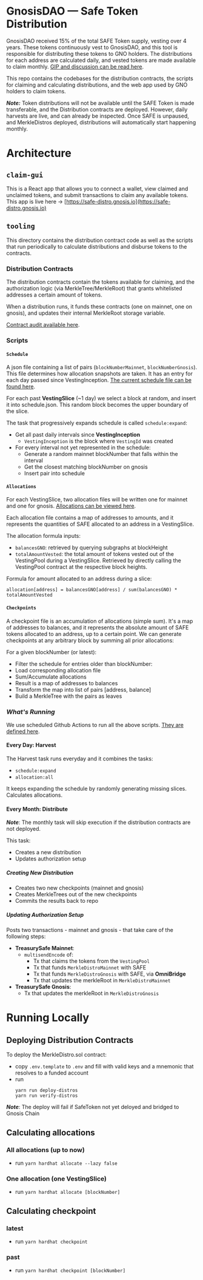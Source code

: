 # GnosisDAO — Safe Token Distribution

GnosisDAO received 15% of the total SAFE Token supply, vesting over 4 years. These tokens continuously vest to GnosisDAO, and this tool is responsible for distributing these tokens to GNO holders. The distributions for each address are calculated daily, and vested tokens are made available to claim monthly. [GIP and discussion can be read here](https://forum.gnosis.io/t/gip-64-should-gnosisdao-distribute-safe-tokens-to-incentivize-decentralizing-gnosis-chain/5896).

This repo contains the codebases for the distribution contracts, the scripts for claiming and calculating distributions, and the web app used by GNO holders to claim tokens.

**_Note:_** Token distributions will not be available until the SAFE Token is made transferable, and the Distribution contracts are deployed. However, daily harvests are live, and can already be inspected. Once SAFE is unpaused, and MerkleDistros deployed, distributions will automatically start happening monthly.

# Architecture

## `claim-gui`

This is a React app that allows you to connect a wallet, view claimed and unclaimed tokens, and submit transactions to claim any available tokens. This app is live here -> [https://safe-distro.gnosis.io](https://safe-distro.gnosis.io)

## `tooling`

This directory contains the distribution contract code as well as the scripts that run periodically to calculate distributions and disburse tokens to the contracts.

### Distribution Contracts

The distribution contracts contain the tokens available for claiming, and the authorization logic (via MerkleTree/MerkleRoot) that grants whitelisted addresses a certain amount of tokens.

When a distribution runs, it funds these contracts (one on mainnet, one on gnosis), and updates their internal MerkleRoot storage variable.

[Contract audit available here](/tooling/contracts/audits/SafeTokenDistributionNov2022.pdf).

### Scripts

#### `Schedule`

A json file containing a list of pairs (`blockNumberMainnet`, `blockNumberGnosis`). This file determines how allocation snapshots are taken. It has an entry for each day passed since VestingInception. [The current schedule file can be found here](tooling/_harvest/schedule.json).

For each past **VestingSlice** (~1 day) we select a block at random, and insert it into schedule.json. This random block becomes the upper boundary of the slice.

The task that progressively expands schedule is called `schedule:expand`:

- Get all past daily intervals since **VestingInception**
  - `VestingInception` is the block where `VestingId` was created
- For every interval not yet represented in the schedule:
  - Generate a random mainnet blockNumber that falls within the interval
  - Get the closest matching blockNumber on gnosis
  - Insert pair into schedule

#### `Allocations`

For each VestingSlice, two allocation files will be written one for mainnet and one for gnosis. [Allocations can be viewed here](tooling/_harvest/allocations).

Each allocation file contains a map of addresses to amounts, and it represents the quantities of SAFE allocated to an address in a VestingSlice.

The allocation formula inputs:

- `balancesGNO`: retrieved by querying subgraphs at blockHeight
- `totalAmountVested`: the total amount of tokens vested out of the VestingPool during a VestingSlice. Retrieved by directly calling the VestingPool contract at the respective block heights.

Formula for amount allocated to an address during a slice:

```
allocation[address] = balancesGNO[address] / sum(balancesGNO) * totalAmountVested
```

#### `Checkpoints`

A checkpoint file is an accumulation of allocations (simple sum). It's a map of addresses to balances, and it represents the absolute amount of SAFE tokens allocated to an address, up to a certain point. We can generate checkpoints at any arbitrary block by summing all prior allocations:

For a given blockNumber (or latest):

- Filter the schedule for entries older than blockNumber:
- Load corresponding allocation file
- Sum/Accumulate allocations
- Result is a map of addresses to balances
- Transform the map into list of pairs [address, balance]
- Build a MerkleTree with the pairs as leaves

### **_What's Running_**

We use scheduled Github Actions to run all the above scripts. [They are defined here](.github/workflows).

#### Every Day: Harvest

The Harvest task runs everyday and it combines the tasks:

- `schedule:expand`
- `allocation:all`

It keeps expanding the schedule by randomly generating missing slices. Calculates allocations.

#### Every Month: Distribute

**_Note_**: The monthly task will skip execution if the distribution contracts are not deployed.

This task:

- Creates a new distribution
- Updates authorization setup

##### Creating New Distribution

- Creates two new checkpoints (mainnet and gnosis)
- Creates MerkleTrees out of the new checkpoints
- Commits the results back to repo

##### Updating Authorization Setup

Posts two transactions - mainnet and gnosis - that take care of the following steps:

- **TreasurySafe Mainnet**:
  - `multisendEncode` of:
    - Tx that claims the tokens from the `VestingPool`
    - Tx that funds `MerkleDistroMainnet` with SAFE
    - Tx that funds `MerkleDistroGnosis` with SAFE, via **OmniBridge**
    - Tx that updates the merkleRoot in `MerkleDistroMainnet`
- **TreasurySafe Gnosis**:
  - Tx that updates the merkleRoot in `MerkleDistroGnosis`

# Running Locally

## Deploying Distribution Contracts

To deploy the MerkleDistro.sol contract:

- copy `.env.template` to `.env` and fill with valid keys and a mnemonic that resolves to a funded account
- run
  ```
  yarn run deploy-distros
  yarn run verify-distros
  ```

**_Note_**: The deploy will fail if SafeToken not yet deloyed and bridged to Gnosis Chain

## Calculating allocations

### All allocations (up to now)

- run `yarn hardhat allocate --lazy false`

### One allocation (one VestingSlice)

- run `yarn hardhat allocate [blockNumber]`

## Calculating checkpoint

### latest

- run `yarn hardhat checkpoint`

### past

- run `yarn hardhat checkpoint [blockNumber]`
